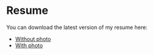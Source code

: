 # Resume

You can download the latest version of my resume here:
- [Without photo](https://github.com/NikkelM/resume/releases/latest/download/mollenhauer_resume.pdf)
- [With photo](https://github.com/NikkelM/resume/releases/latest/download/mollenhauer_resume_picture.pdf)